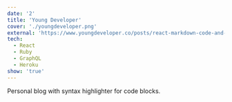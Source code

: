```yaml
---
date: '2'
title: 'Young Developer'
cover: './youngdeveloper.png'
external: 'https://www.youngdeveloper.co/posts/react-markdown-code-and-syntax-highlighting'
tech:
  - React
  - Ruby
  - GraphQL
  - Heroku
show: 'true'
---
```


Personal blog with syntax highlighter for code blocks.
